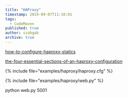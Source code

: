 ```yaml
---
title: "HAProxy"
timestamp: 2019-09-07T11:10:01
tags:
  - CodeMaven
published: true
author: szabgab
archive: true
---
```



[how-to-configure-haproxy-statics](https://tecadmin.net/how-to-configure-haproxy-statics/)

[the-four-essential-sections-of-an-haproxy-configuration](https://www.haproxy.com/blog/the-four-essential-sections-of-an-haproxy-configuration/)

{% include file="examples/haproxy/haproxy.cfg" %}

{% include file="examples/haproxy/web.py" %}

python web.py 5001
